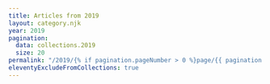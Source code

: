 ```yaml
---
title: Articles from 2019
layout: category.njk
year: 2019
pagination:
  data: collections.2019
  size: 20
permalink: "/2019/{% if pagination.pageNumber > 0 %}page/{{ pagination.pageNumber | plus: 1 }}/{% endif %}index.html"
eleventyExcludeFromCollections: true
---
```

